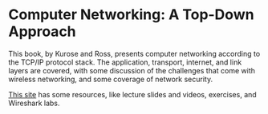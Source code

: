 # Computer Networking: A Top-Down Approach
This book, by Kurose and Ross, presents computer networking according to the TCP/IP protocol stack. The application, transport, internet, and link layers are covered, with some discussion of the challenges that come with wireless networking, and some coverage of network security.

[This site](https://gaia.cs.umass.edu/kurose_ross/index.php) has some resources, like lecture slides and videos, exercises, and Wireshark labs.
